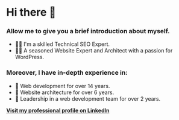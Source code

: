# Hi there 👋

### Allow me to give you a brief introduction about myself.
- 👨‍🏫 I'm a skilled Technical SEO Expert.
- 👨‍💻 A seasoned Website Expert and Architect with a passion for WordPress.

### Moreover, I have in-depth experience in:
- 🥇 Web development for over 14 years.
- 🥈 Website architecture for over 6 years.
- 🥉 Leadership in a web development team for over 2 years.

**[Visit my professional profile on LinkedIn](https://www.linkedin.com/in/iamstepanek/)**
